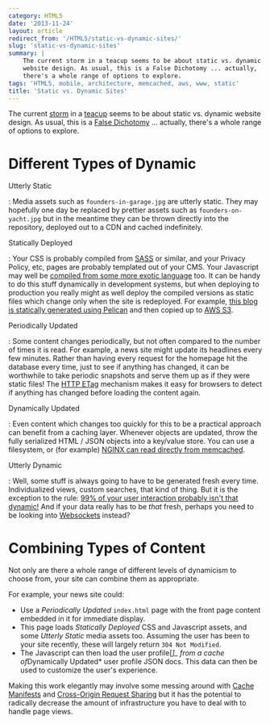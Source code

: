 ```yaml
---
category: HTML5
date: '2013-11-24'
layout: article
redirect_from: '/HTML5/static-vs-dynamic-sites/'
slug: 'static-vs-dynamic-sites'
summary: |
    The current storm in a teacup seems to be about static vs. dynamic
    website design. As usual, this is a False Dichotomy ... actually,
    there's a whole range of options to explore.
tags: 'HTML5, mobile, architecture, memcached, aws, www, static'
title: 'Static vs. Dynamic Sites'
---
```


The current
[storm](http://www.reddit.com/r/programming/comments/1qygeu/response_to_paul_graham_static_sites_fixies/)
in a
[teacup](https://www.bitballoon.com/blog/2013/11/18/ecstatic-on-static-sites-and-fixies)
seems to be about static vs. dynamic website design. As usual, this is a
[False Dichotomy](http://en.wikipedia.org/wiki/False_dilemma) ...
actually, there's a whole range of options to explore.

Different Types of Dynamic
==========================

Utterly Static

:   Media assets such as `founders-in-garage.jpg` are utterly static.
    They may hopefully one day be replaced by prettier assets such as
    `founders-on-yacht.jpg` but in the meantime they can be thrown
    directly into the repository, deployed out to a CDN and
    cached indefinitely.

Statically Deployed

:   Your CSS is probably compiled from [SASS](http://sass-lang.com/) or
    similar, and your Privacy Policy, etc, pages are probably templated
    out of your CMS. Your Javascript may well be [compiled from some
    more exotic language](http://altjs.org/) too. It can be handy to do
    this stuff dynamically in development systems, but when deploying to
    production you really might as well deploy the compiled versions as
    static files which change only when the site is redeployed. For
    example, [this blog is statically generated using
    Pelican](http://nick.zoic.org/etc/new-static-blog-site/) and then
    copied up to [AWS S3](http://aws.amazon.com/s3/).

Periodically Updated

:   Some content changes periodically, but not often compared to the
    number of times it is read. For example, a news site might update
    its headlines every few minutes. Rather than having every request
    for the homepage hit the database every time, just to see if
    anything has changed, it can be worthwhile to take periodic
    snapshots and serve them up as if they were static files! The [HTTP
    ETag](http://en.wikipedia.org/wiki/HTTP_ETag) mechanism makes it
    easy for browsers to detect if anything has changed before loading
    the content again.

Dynamically Updated

:   Even content which changes too quickly for this to be a practical
    approach can benefit from a caching layer. Whenever objects are
    updated, throw the fully serialized HTML / JSON objects into a
    key/value store. You can use a filesystem, or (for example) [NGINX
    can read directly from
    memcached](http://nginx.org/en/docs/http/ngx_http_memcached_module.html).

Utterly Dynamic

:   Well, some stuff is always going to have to be generated fresh
    every time. Individualized views, custom searches, that kind
    of thing. But it is the exception to the rule: [99% of your user
    interaction probably isn't that
    dynamic!](http://en.wikipedia.org/wiki/1%25_rule_(Internet_culture))
    And if your data really has to be *that* fresh, perhaps you need to
    be looking into [Websockets](http://websocket.org/) instead?

Combining Types of Content
==========================

Not only are there a whole range of different levels of dynamicism to
choose from, your site can combine them as appropriate.

For example, your news site could:

-   Use a *Periodically Updated* `index.html` page with the front page
    content embedded in it for immediate display.
-   This page loads *Statically Deployed* CSS and Javascript assets, and
    some *Utterly Static* media assets too. Assuming the user has been
    to your site recently, these will largely return `304 Not Modified`.
-   The Javascript can then load the user profile\[*\]\_ from a cache
    of*Dynamically Updated\* user profile JSON docs. This data can then
    be used to customize the user's experience.

Making this work elegantly may involve some messing around with [Cache
Manifests](http://localhost:8000/html5/taming-cachemanifest-caching/)
and [Cross-Origin Request
Sharing](http://en.wikipedia.org/wiki/Cross-origin_resource_sharing) but
it has the potential to radically decrease the amount of infrastructure
you have to deal with to handle page views.

